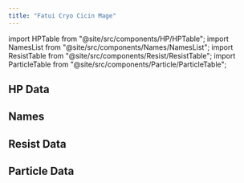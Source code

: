 ```yaml
---
title: "Fatui Cryo Cicin Mage"
---
```


import HPTable from "@site/src/components/HP/HPTable";
import NamesList from "@site/src/components/Names/NamesList";
import ResistTable from "@site/src/components/Resist/ResistTable";
import ParticleTable from "@site/src/components/Particle/ParticleTable";

## HP Data

<HPTable item_key="fatuicryocicinmage" data_src="enemy" />

## Names

<NamesList item_key="fatuicryocicinmage" data_src="enemy" />

## Resist Data

<ResistTable item_key="fatuicryocicinmage" data_src="enemy" />

## Particle Data

<ParticleTable item_key="fatuicryocicinmage" data_src="enemy" />